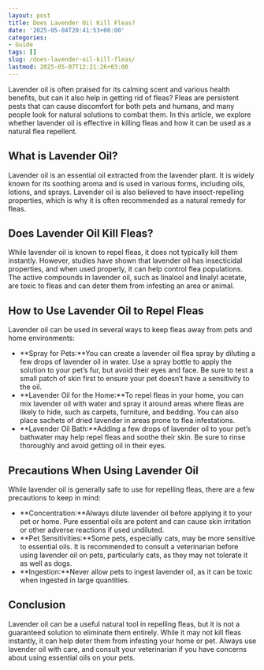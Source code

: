 ```yaml
---
layout: post
title: Does Lavender Oil Kill Fleas?
date: '2025-05-04T20:41:53+00:00'
categories:
- Guide
tags: []
slug: /does-lavender-oil-kill-fleas/
lastmod: 2025-05-07T12:21:26+03:00
---
```


Lavender oil is often praised for its calming scent and various health benefits, but can it also help in getting rid of fleas? Fleas are persistent pests that can cause discomfort for both pets and humans, and many people look for natural solutions to combat them. In this article, we explore whether lavender oil is effective in killing fleas and how it can be used as a natural flea repellent.
## What is Lavender Oil?
Lavender oil is an essential oil extracted from the lavender plant. It is widely known for its soothing aroma and is used in various forms, including oils, lotions, and sprays. Lavender oil is also believed to have insect-repelling properties, which is why it is often recommended as a natural remedy for fleas.
## Does Lavender Oil Kill Fleas?
While lavender oil is known to repel fleas, it does not typically kill them instantly. However, studies have shown that lavender oil has insecticidal properties, and when used properly, it can help control flea populations. The active compounds in lavender oil, such as linalool and linalyl acetate, are toxic to fleas and can deter them from infesting an area or animal.
## How to Use Lavender Oil to Repel Fleas
Lavender oil can be used in several ways to keep fleas away from pets and home environments:
- **Spray for Pets:**You can create a lavender oil flea spray by diluting a few drops of lavender oil in water. Use a spray bottle to apply the solution to your pet’s fur, but avoid their eyes and face. Be sure to test a small patch of skin first to ensure your pet doesn’t have a sensitivity to the oil.
- **Lavender Oil for the Home:**To repel fleas in your home, you can mix lavender oil with water and spray it around areas where fleas are likely to hide, such as carpets, furniture, and bedding. You can also place sachets of dried lavender in areas prone to flea infestations.
- **Lavender Oil Bath:**Adding a few drops of lavender oil to your pet’s bathwater may help repel fleas and soothe their skin. Be sure to rinse thoroughly and avoid getting oil in their eyes.
## Precautions When Using Lavender Oil
While lavender oil is generally safe to use for repelling fleas, there are a few precautions to keep in mind:
- **Concentration:**Always dilute lavender oil before applying it to your pet or home. Pure essential oils are potent and can cause skin irritation or other adverse reactions if used undiluted.
- **Pet Sensitivities:**Some pets, especially cats, may be more sensitive to essential oils. It is recommended to consult a veterinarian before using lavender oil on pets, particularly cats, as they may not tolerate it as well as dogs.
- **Ingestion:**Never allow pets to ingest lavender oil, as it can be toxic when ingested in large quantities.
## Conclusion
Lavender oil can be a useful natural tool in repelling fleas, but it is not a guaranteed solution to eliminate them entirely. While it may not kill fleas instantly, it can help deter them from infesting your home or pet. Always use lavender oil with care, and consult your veterinarian if you have concerns about using essential oils on your pets.
